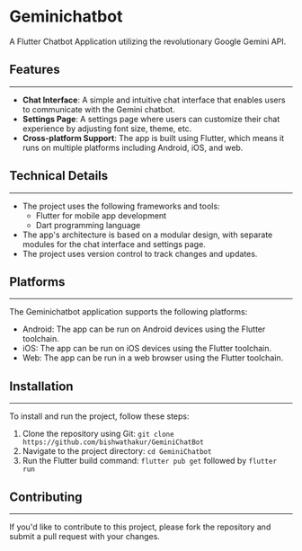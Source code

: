 # Geminichatbot

A Flutter Chatbot Application utilizing the revolutionary Google Gemini API.

## Features
------------

*   **Chat Interface**: A simple and intuitive chat interface that enables users to communicate with the Gemini chatbot.
*   **Settings Page**: A settings page where users can customize their chat experience by adjusting font size, theme, etc.
*   **Cross-platform Support**: The app is built using Flutter, which means it runs on multiple platforms including Android, iOS, and web.

## Technical Details
---------------------

*   The project uses the following frameworks and tools:
    *   Flutter for mobile app development
    *   Dart programming language
*   The app's architecture is based on a modular design, with separate modules for the chat interface and settings page.
*   The project uses version control to track changes and updates.

## Platforms
------------

The Geminichatbot application supports the following platforms:

*   Android: The app can be run on Android devices using the Flutter toolchain.
*   iOS: The app can be run on iOS devices using the Flutter toolchain.
*   Web: The app can be run in a web browser using the Flutter toolchain.

## Installation
---------------

To install and run the project, follow these steps:

1.  Clone the repository using Git: `git clone https://github.com/bishwathakur/GeminiChatBot`
2.  Navigate to the project directory: `cd GeminiChatbot`
3.  Run the Flutter build command: `flutter pub get` followed by `flutter run`

## Contributing
--------------

If you'd like to contribute to this project, please fork the repository and submit a pull request with your changes.
